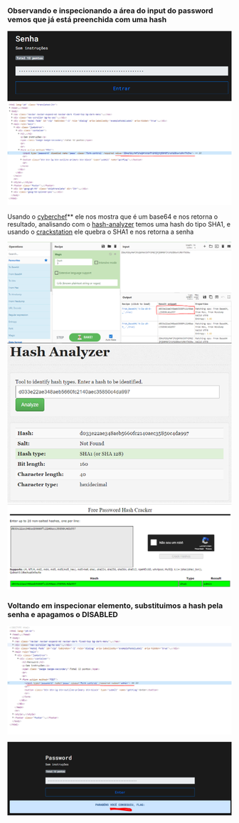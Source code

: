 
<h3>Observando e inspecionando a área do input do password vemos que já está preenchida com uma hash</h3>
  
![1](https://raw.githubusercontent.com/elias403/Write-up-s/main/images/HackerSec/1.PNG)
![2](https://github.com/elias403/Write-up-s/blob/main/images/HackerSec/2.PNG?raw=true)  


Usando o [cyberchef](https://gchq.github.io/CyberChef/)** ele nos mostra que é um base64 e nos retorna o resultado, analisando com o [hash-analyzer](https://www.tunnelsup.com/hash-analyzer/) temos uma hash do tipo SHA1, e usando o [crackstation](https://crackstation.net/) ele quebra o SHA1 e nos retorna a senha   
  

![3](https://github.com/elias403/Write-up-s/blob/main/images/HackerSec/3.PNG?raw=true)
![4](https://github.com/elias403/Write-up-s/blob/main/images/HackerSec/4.PNG?raw=true)
![5](https://github.com/elias403/Write-up-s/blob/main/images/HackerSec/5.PNG?raw=true)

<h3>Voltando em inspecionar elemento, substituimos a hash pela senha e apagamos o DISABLED  </h3>
  
![6](https://github.com/elias403/Write-up-s/blob/main/images/HackerSec/6.PNG?raw=true)  

![7](https://github.com/elias403/Write-up-s/blob/main/images/HackerSec/7.PNG?raw=true)
